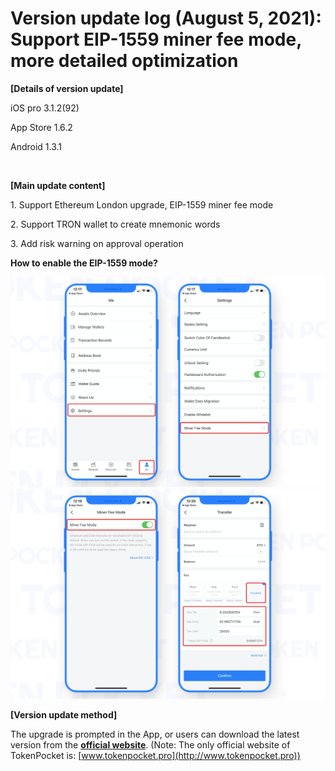 # Version update log (August 5, 2021): Support EIP-1559 miner fee mode, more detailed optimization

**\[Details of version update]**

iOS pro 3.1.2(92)

App Store 1.6.2

Android 1.3.1

‌

**\[Main update content]**

1\. Support Ethereum London upgrade, EIP-1559 miner fee mode

2\. Support TRON wallet to create mnemonic words

3\. Add risk warning on approval operation

‌**How to enable the EIP-1559 mode?**

![](<../../.gitbook/assets/2 (9).png>) ![](<../../.gitbook/assets/3 (9).png>)

**\[Version update method]**

The upgrade is prompted in the App, or users can download the latest version from the [**official website**](https://www.tokenpocket.pro/en/download/app). (Note: The only official website of TokenPocket is: [www.tokenpocket.pro](http://www.tokenpocket.pro))

**​**
